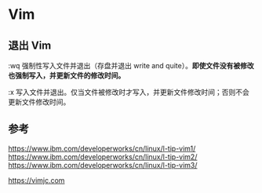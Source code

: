 # Vim


## 退出 Vim

:wq 强制性写入文件并退出（存盘并退出 write and quite）。**即使文件没有被修改也强制写入，并更新文件的修改时间。**

:x 写入文件并退出。仅当文件被修改时才写入，并更新文件修改时间；否则不会更新文件修改时间。

## 参考


https://www.ibm.com/developerworks/cn/linux/l-tip-vim1/
https://www.ibm.com/developerworks/cn/linux/l-tip-vim2/
https://www.ibm.com/developerworks/cn/linux/l-tip-vim3/

https://vimjc.com